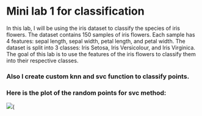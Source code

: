 # Mini lab 1 for classification

In this lab, I will be using the iris dataset to classify the species of iris flowers. The dataset contains 150 samples of iris flowers. Each sample has 4 features: sepal length, sepal width, petal length, and petal width. The dataset is split into 3 classes: Iris Setosa, Iris Versicolour, and Iris Virginica. The goal of this lab is to use the features of the iris flowers to classify them into their respective classes.
### Also I create custom knn and svc function to classify points.

###  Here is the plot of the random points for svc method:
![](/home/oleksandr/minilab1/svm_plot.png)(